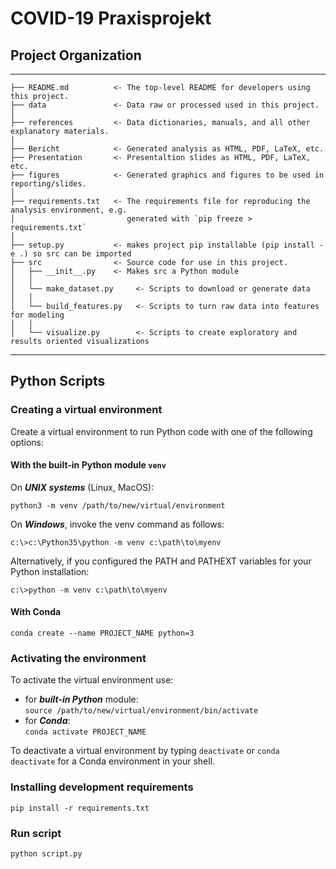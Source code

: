 # COVID-19 Praxisprojekt

## Project Organization

---

    ├── README.md          <- The top-level README for developers using this project.
    ├── data               <- Data raw or processed used in this project.
    │
    ├── references         <- Data dictionaries, manuals, and all other explanatory materials.
    │
    ├── Bericht            <- Generated analysis as HTML, PDF, LaTeX, etc.
    ├── Presentation       <- Presentaltion slides as HTML, PDF, LaTeX, etc.
    ├── figures            <- Generated graphics and figures to be used in reporting/slides.
    │
    ├── requirements.txt   <- The requirements file for reproducing the analysis environment, e.g.
    │                         generated with `pip freeze > requirements.txt`
    │
    ├── setup.py           <- makes project pip installable (pip install -e .) so src can be imported
    ├── src                <- Source code for use in this project.
    │   ├── __init__.py    <- Makes src a Python module
    │   │
    │   └── make_dataset.py     <- Scripts to download or generate data
    │   │
    │   └── build_features.py   <- Scripts to turn raw data into features for modeling
    │   │
    │   └── visualize.py        <- Scripts to create exploratory and results oriented visualizations

---

## Python Scripts

### Creating a virtual environment

Create a virtual environment to run Python code with one of the following options:

#### With the built-in Python module `venv`

On **_UNIX systems_** (Linux, MacOS):

```
python3 -m venv /path/to/new/virtual/environment
```

On **_Windows_**, invoke the venv command as follows:

```
c:\>c:\Python35\python -m venv c:\path\to\myenv
```

Alternatively, if you configured the PATH and PATHEXT variables for your Python installation:

```
c:\>python -m venv c:\path\to\myenv
```

#### With Conda

```
conda create --name PROJECT_NAME python=3
```

### Activating the environment

To activate the virtual environment use:

- for **_built-in Python_** module:  
  `source /path/to/new/virtual/environment/bin/activate`
- for **_Conda_**:  
  `conda activate PROJECT_NAME`

To deactivate a virtual environment by typing `deactivate` or `conda deactivate` for a Conda environment in your shell.

### Installing development requirements

```
pip install -r requirements.txt
```

### Run script

```
python script.py
```
